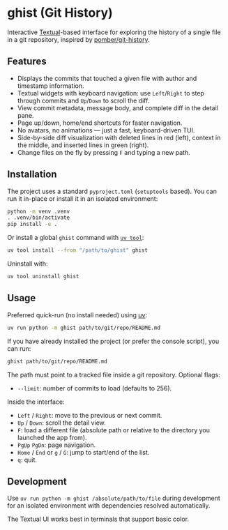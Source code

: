 # ghist (Git History)

Interactive [Textual](https://github.com/Textualize/textual)-based interface for exploring the history of a single file in a git repository, inspired by [pomber/git-history](https://github.com/pomber/git-history).

## Features

- Displays the commits that touched a given file with author and timestamp information.
- Textual widgets with keyboard navigation: use `Left`/`Right` to step through commits and `Up`/`Down` to scroll the diff.
- View commit metadata, message body, and complete diff in the detail pane.
- Page up/down, home/end shortcuts for faster navigation.
- No avatars, no animations — just a fast, keyboard-driven TUI.
- Side-by-side diff visualization with deleted lines in red (left), context in the middle, and inserted lines in green (right).
- Change files on the fly by pressing `F` and typing a new path.

## Installation

The project uses a standard `pyproject.toml` (`setuptools` based). You can run it in-place or install it in an isolated environment:

```bash
python -m venv .venv
. .venv/bin/activate
pip install -e .
```

Or install a global `ghist` command with [`uv tool`](https://docs.astral.sh/uv/concepts/tools/):

```bash
uv tool install --from "/path/to/ghist" ghist
```

Uninstall with:

```bash
uv tool uninstall ghist
```

## Usage

Preferred quick-run (no install needed) using [uv](https://github.com/astral-sh/uv):

```bash
uv run python -m ghist path/to/git/repo/README.md
```

If you have already installed the project (or prefer the console script), you can run:

```bash
ghist path/to/git/repo/README.md
```

The path must point to a tracked file inside a git repository. Optional flags:

- `--limit`: number of commits to load (defaults to 256).

Inside the interface:
- `Left` / `Right`: move to the previous or next commit.
- `Up` / `Down`: scroll the detail view.
- `F`: load a different file (absolute path or relative to the directory you launched the app from).
- `PgUp` `PgDn`: page navigation.
- `Home` / `End` or `g` / `G`: jump to start/end of the list.
- `q`: quit.

## Development

Use `uv run python -m ghist /absolute/path/to/file` during development for an isolated environment with dependencies resolved automatically.

The Textual UI works best in terminals that support basic color.
